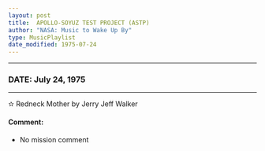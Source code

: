 ```yaml
---
layout: post
title:  APOLLO-SOYUZ TEST PROJECT (ASTP)
author: "NASA: Music to Wake Up By"
type: MusicPlaylist
date_modified: 1975-07-24
---
```


----
### DATE: July 24, 1975
----
✫ Redneck Mother by Jerry Jeff Walker

#### Comment:
* No mission comment
